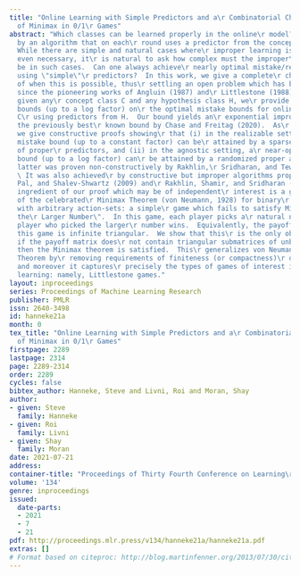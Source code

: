 ```yaml
---
title: "Online Learning with Simple Predictors and a\r Combinatorial Characterization
  of Minimax in 0/1\r Games"
abstract: "Which classes can be learned properly in the online\r model? — that is,
  by an algorithm that on each\r round uses a predictor from the concept class.\r
  While there are simple and natural cases where\r improper learning is useful and
  even necessary, it\r is natural to ask how complex must the improper\r predictors
  be in such cases.  Can one always achieve\r nearly optimal mistake/regret bounds
  using \"simple\"\r predictors?  In this work, we give a complete\r characterization
  of when this is possible, thus\r settling an open problem which has been studied\r
  since the pioneering works of Angluin (1987) and\r Littlestone (1988).  More precisely,
  given any\r concept class C and any hypothesis class H, we\r provide nearly tight
  bounds (up to a log factor) on\r the optimal mistake bounds for online learning
  C\r using predictors from H.  Our bound yields an\r exponential improvement over
  the previously best\r known bound by Chase and Freitag (2020).  As\r applications,
  we give constructive proofs showing\r that (i) in the realizable setting, a near-optimal\r
  mistake bound (up to a constant factor) can be\r attained by a sparse majority-vote
  of proper\r predictors, and (ii) in the agnostic setting, a\r near-optimal regret
  bound (up to a log factor) can\r be attained by a randomized proper algorithm.  The\r
  latter was proven non-constructively by Rakhlin,\r Sridharan, and Tewari (2015).
  \ It was also achieved\r by constructive but improper algorithms proposed by\r Ben-David,
  Pal, and Shalev-Shwartz (2009) and\r Rakhlin, Shamir, and Sridharan (2012).  A technical\r
  ingredient of our proof which may be of independent\r interest is a generalization
  of the celebrated\r Minimax Theorem (von Neumann, 1928) for binary\r zero-sum games
  with arbitrary action-sets: a simple\r game which fails to satisfy Minimax is \"Guess
  the\r Larger Number\".  In this game, each player picks a\r natural number and the
  player who picked the larger\r number wins.  Equivalently, the payoff matrix of\r
  this game is infinite triangular.  We show that this\r is the only obstruction:
  if the payoff matrix does\r not contain triangular submatrices of unbounded\r sizes
  then the Minimax theorem is satisfied.  This\r generalizes von Neumann’s Minimax
  Theorem by\r removing requirements of finiteness (or compactness)\r of the action-sets,
  and moreover it captures\r precisely the types of games of interest in online\r
  learning: namely, Littlestone games."
layout: inproceedings
series: Proceedings of Machine Learning Research
publisher: PMLR
issn: 2640-3498
id: hanneke21a
month: 0
tex_title: "Online Learning with Simple Predictors and a\r Combinatorial Characterization
  of Minimax in 0/1\r Games"
firstpage: 2289
lastpage: 2314
page: 2289-2314
order: 2289
cycles: false
bibtex_author: Hanneke, Steve and Livni, Roi and Moran, Shay
author:
- given: Steve
  family: Hanneke
- given: Roi
  family: Livni
- given: Shay
  family: Moran
date: 2021-07-21
address:
container-title: "Proceedings of Thirty Fourth Conference on Learning\r Theory"
volume: '134'
genre: inproceedings
issued:
  date-parts:
  - 2021
  - 7
  - 21
pdf: http://proceedings.mlr.press/v134/hanneke21a/hanneke21a.pdf
extras: []
# Format based on citeproc: http://blog.martinfenner.org/2013/07/30/citeproc-yaml-for-bibliographies/
---
```

